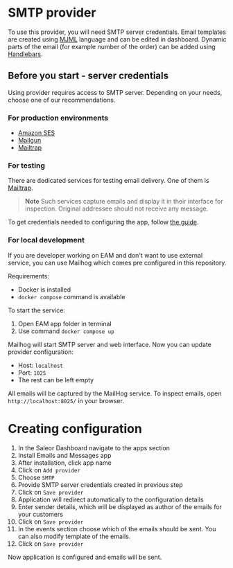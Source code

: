# SMTP provider

To use this provider, you will need SMTP server credentials. Email templates are created using [MJML](https://mjml.io/) language and can be edited in dashboard. Dynamic parts of the email (for example number of the order) can be added using [Handlebars](https://handlebarsjs.com/).

## Before you start - server credentials

Using provider requires access to SMTP server. Depending on your needs, choose one of our recommendations.

### For production environments

- [Amazon SES](https://aws.amazon.com/ses/)
- [Mailgun](https://www.mailgun.com/)
- [Mailtrap](https://mailtrap.io/)

### For testing

There are dedicated services for testing email delivery. One of them is [Mailtrap](https://mailtrap.io/).

> **Note**
> Such services capture emails and display it in their interface for inspection. Original addressee should not receive any message.

To get credentials needed to configuring the app, follow [the guide](https://help.mailtrap.io/article/109-getting-started-with-mailtrap-email-testing).

### For local development

If you are developer working on EAM and don't want to use external service, you can use Mailhog which comes pre configured in this repository.

Requirements:

- Docker is installed
- `docker compose` command is available

To start the service:

1. Open EAM app folder in terminal
1. Use command `docker compose up`

Mailhog will start SMTP server and web interface. Now you can update provider configuration:

- Host: `localhost`
- Port: `1025`
- The rest can be left empty

All emails will be captured by the MailHog service. To inspect emails, open `http://localhost:8025/` in your browser.

# Creating configuration

1. In the Saleor Dashboard navigate to the apps section
1. Install Emails and Messages app
1. After installation, click app name
1. Click on `Add provider`
1. Choose `SMTP`
1. Provide SMTP server credentials created in previous step
1. Click on `Save provider`
1. Application will redirect automatically to the configuration details
1. Enter sender details, which will be displayed as author of the emails for your customers
1. Click on `Save provider`
1. In the events section choose which of the emails should be sent. You can also modify template of the emails.
1. Click on `Save provider`

Now application is configured and emails will be sent.
